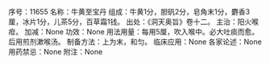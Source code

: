 序号：11655
名称：牛黄至宝丹
组成：牛黄1分，胆矾2分，皂角末1分，麝香3厘，冰片1分，儿茶5分，百草霜1钱。
出处：《洞天奥旨》卷十二。
主治：阳火喉疳。
加减：None
功效：None
用法用量：每用5厘，吹入喉中。必大吐痰而愈。后用煎剂漱喉汤。
制备方法：上为末，和匀。
临床应用：None
各家论述：None
用药禁忌：None
附注：None
